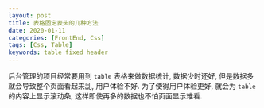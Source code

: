 ```yaml
---
layout: post
title: 表格固定表头的几种方法
date: 2020-01-11
categories: [FrontEnd, Css]
tags: [Css, Table]
keywords: table fixed header
---
```


后台管理的项目经常要用到 `table` 表格来做数据统计, 数据少时还好, 但是数据多就会导致整个页面看起来乱, 用户体验不好. 为了使得用户体验更好, 就会为 `table` 的内容上显示滚动条, 这样即使再多的数据也不怕页面显示难看.

